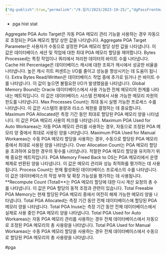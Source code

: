 ```yaml
---
{"dg-publish":true,"permalink":"/9.일지/2023/2023-10-25/","dgPassFrontmatter":true,"noteIcon":""}
---
```




- pga hist stat

Aggregate PGA Auto Target은 자동 PGA 메모리 관리 기능을 사용하는 경우 자동으로 조정되는 PGA 메모리 할당 상한 값을 나타냅니다.
Aggregate PGA Target Parameter은 사용자가 수동으로 설정한 PGA 메모리 할당 상한 값을 나타냅니다. 이 값은 데이터베이스 세션 및 작업에 대한 최대 PGA 메모리 할당을 제어합니다.
Bytes Processed는 특정 작업이나 쿼리에서 처리한 데이터의 바이트 수를 나타냅니다.
Cache Hit Percentage은 데이터베이스 캐시에 대한 조회가 캐시에서 성공한 비율을 나타냅니다. 높은 캐시 히트 퍼센트는 I/O를 줄이고 성능을 향상시키는 데 도움이 됩니다.
Extra Bytes Read/Written은 데이터베이스 작업 중에 추가로 읽거나 쓴 바이트 수를 나타냅니다. 이 값이 높으면 불필요한 I/O가 발생했음을 나타냅니다.
Global Memory Bound는 Oracle 데이터베이스에서 사용 가능한 전체 메모리의 한계를 나타내는 메트릭입니다. 이 값은 데이터베이스 시스템 전체에서 사용 가능한 메모리 자원의 한도를 나타냅니다.
Max Processes Count는 최대 동시 실행 가능한 프로세스 수를 나타냅니다. 이 값은 시스템의 용량과 리소스 제한을 결정하는 데 중요합니다.
Maximum PGA Allocated은 측정 기간 동안 최대로 할당된 PGA 메모리 양을 나타냅니다. 이 값은 PGA 메모리 사용의 피크를 나타냅니다.
Maximum PGA Used for Auto Workareas는 자동 PGA 메모리 관리를 사용하는 경우, 자동으로 조정된 PGA 메모리 양 중에서 최대로 사용된 양을 나타냅니다.
Maximum PGA Used for Manual Workareas는 수동 PGA 메모리 할당을 사용하는 경우, 수동으로 할당된 PGA 메모리 중에서 최대로 사용된 양을 나타냅니다.
Over Allocation Count는 PGA 메모리 할당을 초과하여 요청한 경우의 횟수를 나타냅니다. 적절한 PGA 메모리 할당을 유지하기 위해 중요한 메트릭입니다.
PGA Memory Freed Back to OS는 PGA 메모리에서 운영 체제로 반환된 양을 나타냅니다. 이 값은 메모리 관리와 성능 최적화를 평가하는 데 사용됩니다.
Process Count는 현재 활성화된 데이터베이스 프로세스의 수를 나타냅니다. 이 값은 데이터베이스의 작업 부하 및 확장 가능성을 평가하는 데 사용됩니다.
**Recompute Count (Total)**는 PGA 메모리 할당에 대한 다시 계산 요청의 총 수를 나타냅니다. 이 값은 PGA 할당의 동적 조정과 관련이 있습니다.
Total Freeable PGA Memory는 현재 할당된 PGA 메모리 중에서 여전히 해제 가능한 메모리 양을 나타냅니다.
Total PGA Allocated는 측정 기간 동안 전체 데이터베이스에 할당된 PGA 메모리 양을 나타냅니다.
Total PGA Inuse는 측정 기간 동안 전체 데이터베이스에서 실제로 사용 중인 PGA 메모리 양을 나타냅니다.
Total PGA Used for Auto Workareas는 자동 PGA 메모리 관리를 사용하는 경우 전체 데이터베이스에서 자동으로 조정된 PGA 메모리의 총 사용량을 나타냅니다.
Total PGA Used for Manual Workareas는 수동 PGA 메모리 할당을 사용하는 경우 전체 데이터베이스에서 수동으로 할당된 PGA 메모리의 총 사용량을 나타냅니다.

#pga
